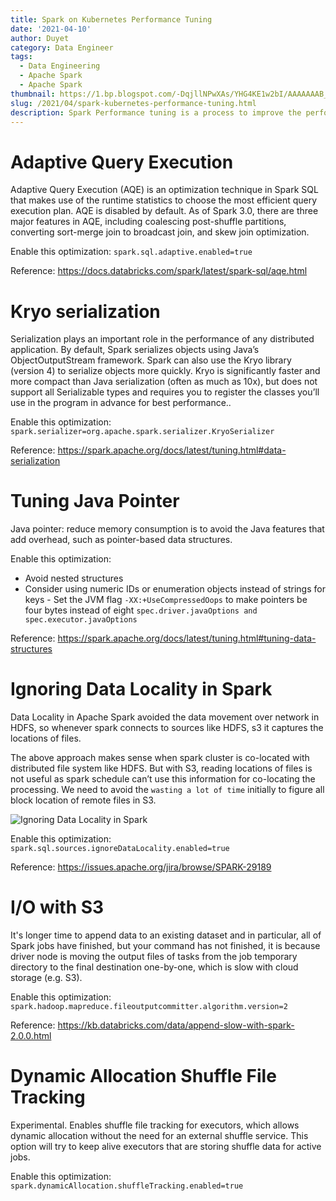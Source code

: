 ```yaml
---
title: Spark on Kubernetes Performance Tuning
date: '2021-04-10'
author: Duyet
category: Data Engineer
tags:
  - Data Engineering
  - Apache Spark
  - Apache Spark
thumbnail: https://1.bp.blogspot.com/-DqjllNPwXAs/YHG4KE1w2bI/AAAAAAAB_Hc/-laW2XvRNHgXvgub8XcNgw83tajD2ihlQCLcBGAsYHQ/s0/image-20210221-073612.png
slug: /2021/04/spark-kubernetes-performance-tuning.html
description: Spark Performance tuning is a process to improve the performance of the Spark, on this post, I will focus on Spark that runing of Kubernetes.
---
```


# Adaptive Query Execution

Adaptive Query Execution (AQE) is an optimization technique in Spark SQL that makes use of the runtime statistics to choose the most efficient query execution plan. AQE is disabled by default. As of Spark 3.0, there are three major features in AQE, including coalescing post-shuffle partitions, converting sort-merge join to broadcast join, and skew join optimization.

Enable this optimization: `spark.sql.adaptive.enabled=true`

Reference: https://docs.databricks.com/spark/latest/spark-sql/aqe.html

# Kryo serialization

Serialization plays an important role in the performance of any distributed application. By default, Spark serializes objects using Java’s ObjectOutputStream framework. Spark can also use the Kryo library (version 4) to serialize objects more quickly. Kryo is significantly faster and more compact than Java serialization (often as much as 10x), but does not support all Serializable types and requires you to register the classes you’ll use in the program in advance for best performance..

Enable this optimization: `spark.serializer=org.apache.spark.serializer.KryoSerializer`

Reference: https://spark.apache.org/docs/latest/tuning.html#data-serialization

# Tuning Java Pointer

Java pointer: reduce memory consumption is to avoid the Java features that add overhead, such as pointer-based data structures.

Enable this optimization:

- Avoid nested structures
- Consider using numeric IDs or enumeration objects instead of strings for keys - Set the JVM flag `-XX:+UseCompressedOops` to make pointers be four bytes instead of eight
  `spec.driver.javaOptions and spec.executor.javaOptions`

Reference: https://spark.apache.org/docs/latest/tuning.html#tuning-data-structures

# Ignoring Data Locality in Spark

Data Locality in Apache Spark avoided the data movement over network in HDFS, so whenever spark connects to sources like HDFS, s3 it captures the locations of files.

The above approach makes sense when spark cluster is co-located with distributed file system like HDFS. But with S3, reading locations of files is not useful as spark schedule can’t use this information for co-locating the processing. We need to avoid the `wasting a lot of time` initially to figure all block location of remote files in S3.

![Ignoring Data Locality in Spark](https://1.bp.blogspot.com/-DqjllNPwXAs/YHG4KE1w2bI/AAAAAAAB_Hc/-laW2XvRNHgXvgub8XcNgw83tajD2ihlQCLcBGAsYHQ/s0/image-20210221-073612.png)

Enable this optimization: `spark.sql.sources.ignoreDataLocality.enabled=true`

Reference: https://issues.apache.org/jira/browse/SPARK-29189

# I/O with S3

It's longer time to append data to an existing dataset and in particular, all of Spark jobs have finished, but your command has not finished, it is because driver node is moving the output files of tasks from the job temporary directory to the final destination one-by-one, which is slow with cloud storage (e.g. S3).

Enable this optimization: `spark.hadoop.mapreduce.fileoutputcommitter.algorithm.version=2`

Reference: https://kb.databricks.com/data/append-slow-with-spark-2.0.0.html

# Dynamic Allocation Shuffle File Tracking

Experimental. Enables shuffle file tracking for executors, which allows dynamic allocation without the need for an external shuffle service. This option will try to keep alive executors that are storing shuffle data for active jobs.

Enable this optimization: `spark.dynamicAllocation.shuffleTracking.enabled=true`
